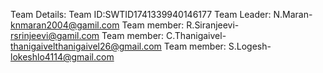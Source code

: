 Team Details: Team ID:SWTID1741339940146177
Team Leader: N.Maran- knmaran2004@gamil.com
Team member: R.Siranjeevi- rsrinjeevi@gamil.com
Team member: C.Thanigaivel- thanigaivelthanigaivel26@gmail.com
Team member: S.Logesh- lokeshlo4114@gmail.com
